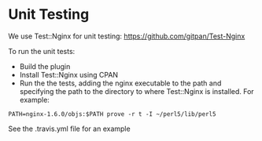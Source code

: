 # Unit Testing #

We use Test::Nginx for unit testing: https://github.com/gitpan/Test-Nginx

To run the unit tests:

* Build the plugin 
* Install Test::Nginx using CPAN
* Run the the tests, adding the nginx executable to the path and specifying the path to the directory to where Test::Nginx is installed. For example:

```PATH=nginx-1.6.0/objs:$PATH prove -r t -I ~/perl5/lib/perl5```

See the .travis.yml file for an example
